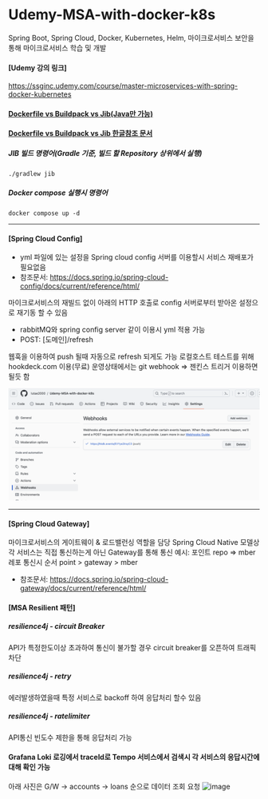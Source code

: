 # Udemy-MSA-with-docker-k8s
Spring Boot, Spring Cloud, Docker, Kubernetes, Helm, 마이크로서비스 보안을 통해 마이크로서비스 학습 및 개발

#### [Udemy 강의 링크]
https://ssginc.udemy.com/course/master-microservices-with-spring-docker-kubernetes

#### [Dockerfile vs Buildpack vs Jib(Java만 가능)](https://medium.com/spring-boot/speed-up-and-downsize-spring-boot-built-image-from-dockerfile-to-buildpack-to-jib-aad0674643ee)

#### [Dockerfile vs Buildpack vs Jib 한글참조 문서](https://blog.leaphop.co.kr/blogs/32)


##### JIB 빌드 명령어(Gradle 기준, 빌드 할 Repository 상위에서 실행)
```
./gradlew jib
```

##### Docker compose 실행시 명령어
```
docker compose up -d
```

<hr>

#### [Spring Cloud Config]
- yml 파일에 있는 설정을 Spring cloud config 서버를 이용할시 서비스 재배포가 필요없음 
- 참조문서: https://docs.spring.io/spring-cloud-config/docs/current/reference/html/

마이크로서비스의 재빌드 없이 아래의 HTTP 호출로 config 서버로부터 받아온 설정으로 재기동 할 수 있음
- rabbitMQ와 spring config server 같이 이용시 yml 적용 가능
- POST: [도메인]/refresh


웹훅을 이용하여 push 될때 자동으로 refresh 되게도 가능
로컬호스트 테스트를 위해 hookdeck.com 이용(무료)
운영상태에서는 git webhook => 젠킨스 트리거 이용하면 될듯 함

![Alt text](image.png)


<hr/>

#### [Spring Cloud Gateway]

마이크로서비스의 게이트웨이 & 로드밸런싱 역할을 담당
Spring Cloud Native 모델상 각 서비스는 직접 통신하는게 아닌 Gateway를 통해 통신
예시: 포인트 repo => mber 레포 통신시 순서
point > gateway > mber

- 참조문서: https://docs.spring.io/spring-cloud-gateway/docs/current/reference/html/


#### [MSA Resilient 패턴]
##### resilience4j - circuit Breaker
API가 특정한도이상 초과하여 통신이 불가할 경우 circuit breaker를 오픈하여 트래픽 차단

##### resilience4j - retry
에러발생하였을때 특정 서비스로 backoff 하여 응답처리 할수 있음

##### resilience4j - ratelimiter
API통신 빈도수 제한을 통해 응답처리 가능

#### Grafana Loki 로깅에서 traceId로 Tempo 서비스에서 검색시 각 서비스의 응답시간에 대해 확인 가능
아래 사진은 G/W -> accounts -> loans 순으로 데이터 조회 요청
![image](https://github.com/lutae2000/Udemy-MSA-with-docker-k8s/assets/40047335/d68ff5fe-400c-42b5-a1ab-11aca660f8de)

